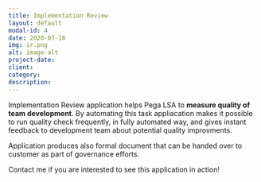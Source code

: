 ```yaml
---
title: Implementation Review
layout: default
modal-id: 4
date: 2020-07-18
img: ir.png
alt: image-alt
project-date: 
client: 
category:
description:
---
```


Implementation Review application helps Pega LSA to **measure quality of team development**. By automating this task appliacation makes it possible to run quality check frequently, in fully automated way, and gives instant feedback to development team about potential quality improvments. 

Application produces also formal document that can be handed over to customer as part of governance efforts.

Contact me if you are interested to see this application in action!



